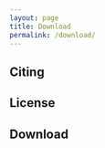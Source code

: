 ```yaml
---
layout: page
title: Download
permalink: /download/
---
```


Citing
-------------

License
-------------


Download
-------------
